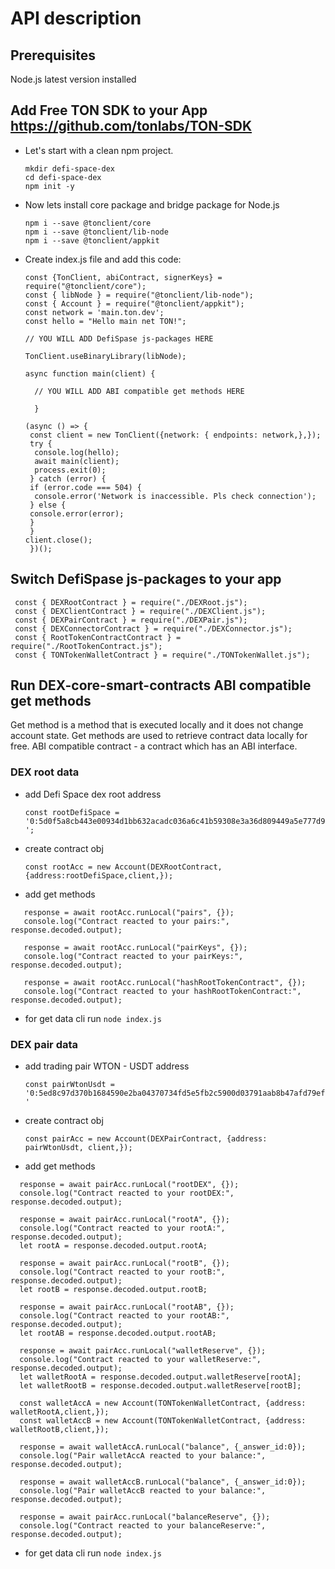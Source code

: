 # API description

## Prerequisites

Node.js latest version installed

## Add Free TON SDK to your App https://github.com/tonlabs/TON-SDK

- Let's start with a clean npm project.

    ```
    mkdir defi-space-dex
    cd defi-space-dex
    npm init -y

    ```

- Now lets install core package and bridge package for Node.js

   ```
   npm i --save @tonclient/core
   npm i --save @tonclient/lib-node
   npm i --save @tonclient/appkit

   ```
- Create index.js file and add this code:

   ```
   const {TonClient, abiContract, signerKeys} = require("@tonclient/core");
   const { libNode } = require("@tonclient/lib-node");
   const { Account } = require("@tonclient/appkit");
   const network = 'main.ton.dev';
   const hello = "Hello main net TON!";

   // YOU WILL ADD DefiSpase js-packages HERE

   TonClient.useBinaryLibrary(libNode);

   async function main(client) {

     // YOU WILL ADD ABI compatible get methods HERE

     }

   (async () => {
    const client = new TonClient({network: { endpoints: network,},});
    try {
     console.log(hello);
     await main(client);
     process.exit(0);
    } catch (error) {
    if (error.code === 504) {
     console.error('Network is inaccessible. Pls check connection');
    } else {
    console.error(error);
    }
    }
   client.close();
    })();

   ```


## Switch  DefiSpase js-packages to your app

 ```
  const { DEXRootContract } = require("./DEXRoot.js");
  const { DEXClientContract } = require("./DEXClient.js");
  const { DEXPairContract } = require("./DEXPair.js");
  const { DEXConnectorContract } = require("./DEXConnector.js");
  const { RootTokenContractContract } = require("./RootTokenContract.js");
  const { TONTokenWalletContract } = require("./TONTokenWallet.js");

  ```

## Run DEX-core-smart-contracts ABI compatible get methods

  Get method is a method that is executed locally and it does not change account state. Get methods are used to retrieve contract data locally for free.
  ABI compatible contract - a contract which has an ABI interface.

### DEX root data    

- add Defi Space dex root address

  `const rootDefiSpace = '0:5d0f5a8cb443e00934d1bb632acadc036a6c41b59308e3a36d809449a5e777d9';`

- create contract obj

  `const rootAcc = new Account(DEXRootContract, {address:rootDefiSpace,client,});`

- add get methods

```
   response = await rootAcc.runLocal("pairs", {});
   console.log("Contract reacted to your pairs:", response.decoded.output);

   response = await rootAcc.runLocal("pairKeys", {});
   console.log("Contract reacted to your pairKeys:", response.decoded.output);

   response = await rootAcc.runLocal("hashRootTokenContract", {});
   console.log("Contract reacted to your hashRootTokenContract:", response.decoded.output);

```
- for get data cli run `node index.js`


### DEX pair data    

- add trading pair WTON - USDT address

  `const pairWtonUsdt = '0:5ed8c97d370b1684590e2ba04370734fd5e5fb2c5900d03791aab8b47afd79ef'`

- create contract obj

  `const pairAcc = new Account(DEXPairContract, {address: pairWtonUsdt, client,});`

- add get methods
```
  response = await pairAcc.runLocal("rootDEX", {});
  console.log("Contract reacted to your rootDEX:", response.decoded.output);

  response = await pairAcc.runLocal("rootA", {});
  console.log("Contract reacted to your rootA:", response.decoded.output);
  let rootA = response.decoded.output.rootA;

  response = await pairAcc.runLocal("rootB", {});
  console.log("Contract reacted to your rootB:", response.decoded.output);
  let rootB = response.decoded.output.rootB;

  response = await pairAcc.runLocal("rootAB", {});
  console.log("Contract reacted to your rootAB:", response.decoded.output);
  let rootAB = response.decoded.output.rootAB;

  response = await pairAcc.runLocal("walletReserve", {});
  console.log("Contract reacted to your walletReserve:", response.decoded.output);
  let walletRootA = response.decoded.output.walletReserve[rootA];
  let walletRootB = response.decoded.output.walletReserve[rootB];

  const walletAccA = new Account(TONTokenWalletContract, {address: walletRootA,client,});
  const walletAccB = new Account(TONTokenWalletContract, {address: walletRootB,client,});

  response = await walletAccA.runLocal("balance", {_answer_id:0});
  console.log("Pair walletAccA reacted to your balance:", response.decoded.output);

  response = await walletAccB.runLocal("balance", {_answer_id:0});
  console.log("Pair walletAccB reacted to your balance:", response.decoded.output);

  response = await pairAcc.runLocal("balanceReserve", {});
  console.log("Contract reacted to your balanceReserve:", response.decoded.output);

```
  - for get data cli run `node index.js`
